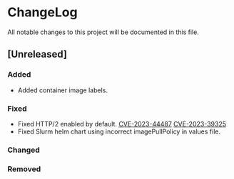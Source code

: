 # ChangeLog

All notable changes to this project will be documented in this file.

## \[Unreleased\]

### Added

- Added container image labels.

### Fixed

- Fixed HTTP/2 enabled by default. [CVE-2023-44487] [CVE-2023-39325]
- Fixed Slurm helm chart using incorrect imagePullPolicy in values file.

### Changed

### Removed

<!-- Links -->

[CVE-2023-44487]: https://github.com/advisories/GHSA-qppj-fm5r-hxr3
[CVE-2023-39325]: https://github.com/advisories/GHSA-4374-p667-p6c8
